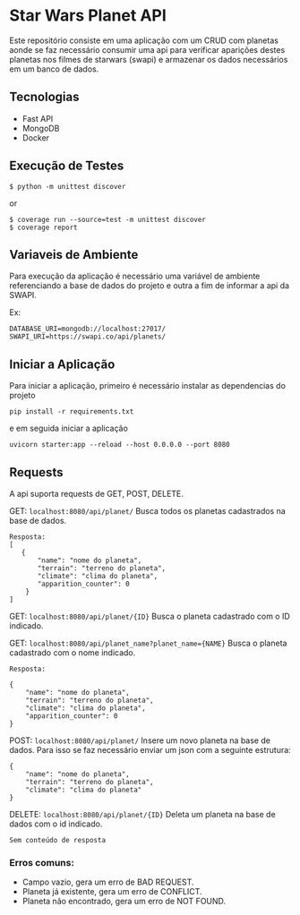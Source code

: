 # Star Wars Planet API

Este repositório consiste em uma aplicação com um CRUD com planetas aonde se faz necessário consumir uma api para 
verificar aparições destes planetas nos filmes de starwars (swapi) e armazenar os dados necessários em um banco de 
dados.

## Tecnologias

- Fast API
- MongoDB
- Docker

## Execução de Testes

    $ python -m unittest discover
    
or 

    $ coverage run --source=test -m unittest discover
    $ coverage report

## Variaveis de Ambiente

Para execução da aplicação é necessário uma variável de ambiente referenciando a base de dados do projeto e outra a fim 
de informar a api da SWAPI.

Ex:

    DATABASE_URI=mongodb://localhost:27017/
    SWAPI_URI=https://swapi.co/api/planets/

## Iniciar a Aplicação

Para iniciar a aplicação, primeiro é necessário instalar as dependencias do projeto
    
    pip install -r requirements.txt
    
e em seguida iniciar a aplicação

    uvicorn starter:app --reload --host 0.0.0.0 --port 8080
    
## Requests
A api suporta requests de GET, POST, DELETE.

GET: `localhost:8080/api/planet/` Busca todos os planetas cadastrados na base de dados.

    Resposta:
    [
       {
           "name": "nome do planeta",
           "terrain": "terreno do planeta",
           "climate": "clima do planeta",
           "apparition_counter": 0
        }
    ]

GET: `localhost:8080/api/planet/{ID}` Busca o planeta cadastrado com o ID indicado.

GET: `localhost:8080/api/planet_name?planet_name={NAME}` Busca o planeta cadastrado com o nome indicado.

    Resposta:
    
    {
        "name": "nome do planeta",
        "terrain": "terreno do planeta",
        "climate": "clima do planeta",
        "apparition_counter": 0
    }


POST: `localhost:8080/api/planet/` Insere um novo planeta na base de dados. Para isso se faz necessário enviar um json com a seguinte estrutura:


    {
        "name": "nome do planeta",
        "terrain": "terreno do planeta",
        "climate": "clima do planeta"
    }


DELETE: `localhost:8080/api/planet/{ID}` Deleta um planeta na base de dados com o id indicado.
    
    Sem conteúdo de resposta

### Erros comuns:

* Campo vazio, gera um erro de BAD REQUEST.
* Planeta já existente, gera um erro de CONFLICT.
* Planeta não encontrado, gera um erro de NOT FOUND.